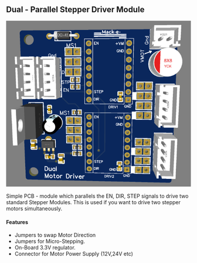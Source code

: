 ## Dual - Parallel Stepper Driver Module


![Parallel Stepper Driver Module](https://github.com/mackelec/Dual-Parallel-Stepper-Driver/blob/main/dualStepperDriver.PNG)


Simple PCB - module which parallels the EN, DIR, STEP signals to drive two standard Stepper Modules.
This is used if you want to drive two stepper motors simultaneously.

#### Features

 - Jumpers to swap Motor Direction
 - Jumpers for Micro-Stepping.
 - On-Board 3.3V regulator.
 - Connector for Motor Power Supply (12V,24V etc)
